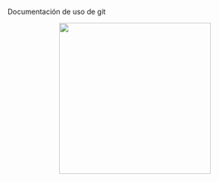 Documentación de uso de git
<center><img src="https://upload.wikimedia.org/wikipedia/commons/thumb/e/e0/Git-logo.svg/640px-Git-logo.svg.png " width="300"></center>